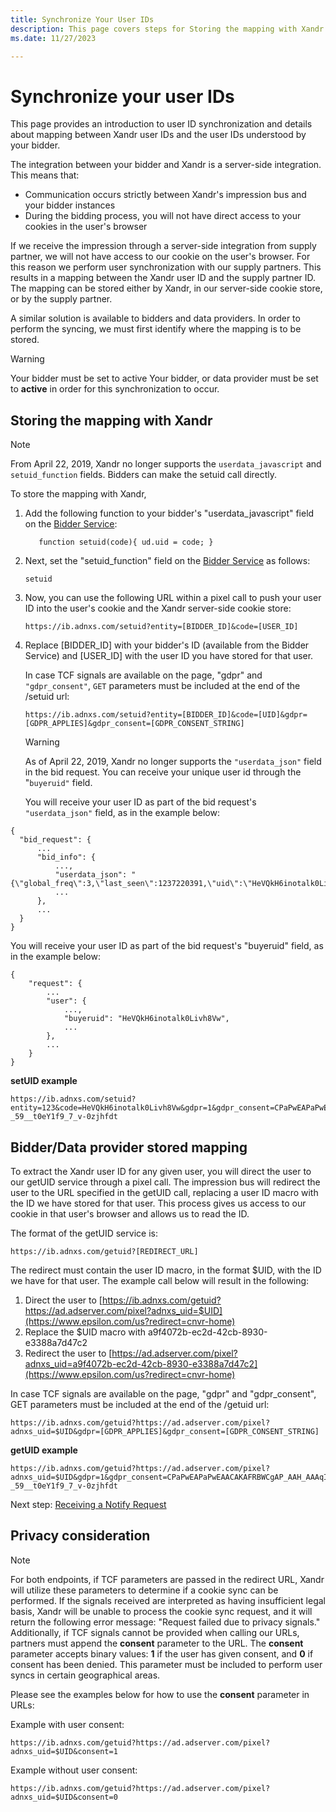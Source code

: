 ```yaml
---
title: Synchronize Your User IDs
description: This page covers steps for Storing the mapping with Xandr.
ms.date: 11/27/2023

---
```


# Synchronize your user IDs

This page provides an introduction to user ID synchronization and details about mapping between Xandr user IDs and the user IDs understood by your bidder.

The integration between your bidder and Xandr is a server-side integration. This means that:

- Communication occurs strictly between Xandr's impression bus and your bidder instances
- During the bidding process, you will not have direct access to your cookies in the user's browser

If we receive the impression through a server-side integration from  supply partner, we will not have access to our cookie on the user's browser. For this reason we perform user synchronization with our supply partners. This results in a mapping between the Xandr user ID and the supply partner ID. The mapping can be stored either by Xandr, in our server-side cookie store, or by the supply partner.

A similar solution is available to bidders and data providers. In order to perform the syncing, we must first identify where the mapping is to be stored.

> [!WARNING]
> Your bidder must be set to active Your bidder, or data provider must be set to **active** in order for this synchronization to occur.

## Storing the mapping with Xandr

> [!NOTE]
> From April 22, 2019, Xandr no longer supports the `userdata_javascript` and `setuid_function` fields. Bidders can make the setuid call directly.

To store the mapping with Xandr,

1. Add the following function to your bidder's "userdata_javascript" field on the [Bidder Service](bidder-service.md):

   ``` 
      function setuid(code){ ud.uid = code; }
   ```

1. Next, set the "setuid_function" field on the [Bidder Service](bidder-service.md) as follows:

    ``` 
    setuid
    ```

1. Now, you can use the following URL within a pixel call to push your user ID into the user's cookie and the Xandr server-side cookie store:

    ``` 
    https://ib.adnxs.com/setuid?entity=[BIDDER_ID]&code=[USER_ID]
    
    ```

1. Replace \[BIDDER_ID\] with your bidder's ID (available from the Bidder Service) and \[USER_ID\] with the user ID you have stored for that user.

   In case TCF signals are available on the page, "gdpr" and `"gdpr_consent"`, `GET` parameters must be included at the end of the /setuid url:  

    ``` 
    https://ib.adnxs.com/setuid?entity=[BIDDER_ID]&code=[UID]&gdpr=[GDPR_APPLIES]&gdpr_consent=[GDPR_CONSENT_STRING]
    
    ```

   > [!WARNING]
   > As of April 22, 2019, Xandr no longer supports the `"userdata_json"` field in the bid request. You can receive your unique user id through the "`buyeruid"` field.

   You will receive your user ID as part of the bid request's `"userdata_json"` field, as in the example below:

  ``` 
{
    "bid_request": {
        ...
        "bid_info": {
            ...,
            "userdata_json": "{\"global_freq\":3,\"last_seen\":1237220391,\"uid\":\"HeVQkH6inotalk0Livh8Vw\"}",
            ...
        },
        ...
    }
}
```

You will receive your user ID as part of the bid request's "buyeruid" field, as in the example below:

``` 
{
    "request": {
        ...
        "user": {
            ...,
            "buyeruid": "HeVQkH6inotalk0Livh8Vw",
            ...
        },
        ...
    }
}
```

**setUID example**

```
https://ib.adnxs.com/setuid?entity=123&code=HeVQkH6inotalk0Livh8Vw&gdpr=1&gdpr_consent=CPaPwEAPaPwEAACAKAFRBWCgAP_AAH_AAAqIHttf_X__b3_j-_59__t0eY1f9_7_v-0zjhfdt

```

## Bidder/Data provider stored mapping

To extract the Xandr user ID for any given user, you will direct the user to our getUID service through a pixel call. The impression bus will redirect the user to the URL specified in the getUID call, replacing a user ID macro with the ID we have stored for that user. This process gives us access to our cookie in that user's browser and allows us to read the ID.

The format of the getUID service is:

``` 
https://ib.adnxs.com/getuid?[REDIRECT_URL]

```

The redirect must contain the user ID macro, in the format $UID, with the ID we have for that user. The example call below will result in the following:

1. Direct the user to [https://ib.adnxs.com/getuid?https://ad.adserver.com/pixel?adnxs_uid=$UID](https://www.epsilon.com/us?redirect=cnvr-home)
1. Replace the $UID macro with a9f4072b-ec2d-42cb-8930-e3388a7d47c2
1. Redirect the user to [https://ad.adserver.com/pixel?adnxs_uid=a9f4072b-ec2d-42cb-8930-e3388a7d47c2](https://www.epsilon.com/us?redirect=cnvr-home)

In case TCF signals are available on the page, "gdpr" and "gdpr_consent", GET parameters must be included at the end of the /getuid url:

``` 
https://ib.adnxs.com/getuid?https://ad.adserver.com/pixel?adnxs_uid=$UID&gdpr=[GDPR_APPLIES]&gdpr_consent=[GDPR_CONSENT_STRING]

```

**getUID example**

``` 
https://ib.adnxs.com/getuid?https://ad.adserver.com/pixel?adnxs_uid=$UID&gdpr=1&gdpr_consent=CPaPwEAPaPwEAACAKAFRBWCgAP_AAH_AAAqIHttf_X__b3_j-_59__t0eY1f9_7_v-0zjhfdt

```

Next step: [Receiving a Notify Request](receive-a-notify-request.md)

## Privacy consideration  

> [!NOTE]
> For both endpoints, if TCF parameters are passed in the redirect URL, Xandr will utilize these parameters to determine if a cookie sync can be performed. If the signals received are interpreted as having insufficient legal basis, Xandr will be unable to process the cookie sync request, and it will return the following error message: "Request failed due to privacy signals."
> Additionally, if TCF signals cannot be provided when calling our URLs, partners must append the **consent** parameter to the URL. The **consent** parameter accepts binary values: **1** if the user has given consent, and **0** if consent has been denied. This parameter must be included to perform user syncs in certain geographical areas.

Please see the examples below for how to use the **consent** parameter in URLs:

Example with user consent:

```
https://ib.adnxs.com/getuid?https://ad.adserver.com/pixel?adnxs_uid=$UID&consent=1

```
Example without user consent:

```
https://ib.adnxs.com/getuid?https://ad.adserver.com/pixel?adnxs_uid=$UID&consent=0

```
